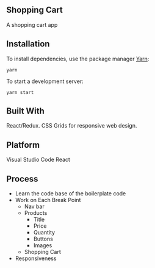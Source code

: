 ## Shopping Cart 
A shopping cart app


## Installation
To install dependencies, use the package manager [Yarn](https://yarnpkg.com/en/):

```
yarn
```

To start a development server:

```
yarn start
```

## Built With
React/Redux.
CSS Grids for responsive web design. 

## Platform 
Visual Studio Code
React

## Process 
- Learn the code base of the boilerplate code
- Work on Each Break Point
    - Nav bar
    - Products
        - Title
        - Price
        - Quantity
        - Buttons
        - Images
    - Shopping Cart
- Responsiveness 